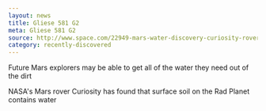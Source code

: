 ```yaml
---
layout: news
title: Gliese 581 G2
meta: Gliese 581 G2
source: http://www.space.com/22949-mars-water-discovery-curiosity-rover.html
category: recently-discovered
---
```


Future Mars explorers may be able to get all of the water they need out of the dirt

NASA's Mars rover Curiosity has found that surface soil on the Rad Planet contains water 